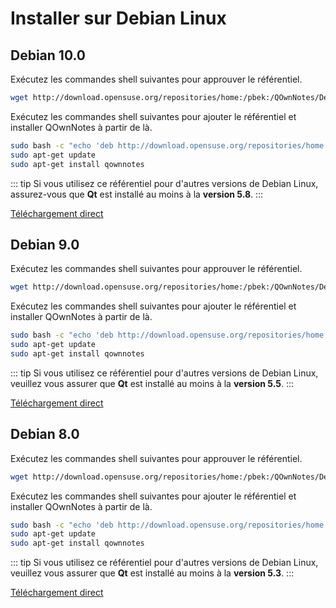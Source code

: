 # Installer sur Debian Linux

## Debian 10.0

Exécutez les commandes shell suivantes pour approuver le référentiel.

```bash
wget http://download.opensuse.org/repositories/home:/pbek:/QOwnNotes/Debian_10/Release.key -O - | sudo apt-key add -
```

Exécutez les commandes shell suivantes pour ajouter le référentiel et installer QOwnNotes à partir de là.

```bash
sudo bash -c "echo 'deb http://download.opensuse.org/repositories/home:/pbek:/QOwnNotes/Debian_10/ /' >> /etc/apt/sources.list.d/qownnotes.list"
sudo apt-get update
sudo apt-get install qownnotes
```

::: tip
Si vous utilisez ce référentiel pour d'autres versions de Debian Linux, assurez-vous que **Qt** est installé au moins à la **version 5.8**.
:::

[Téléchargement direct](https://build.opensuse.org/package/binaries/home:pbek:QOwnNotes/desktop/Debian_10)

## Debian 9.0

Exécutez les commandes shell suivantes pour approuver le référentiel.

```bash
wget http://download.opensuse.org/repositories/home:/pbek:/QOwnNotes/Debian_9.0/Release.key -O - | sudo apt-key add -
```

Exécutez les commandes shell suivantes pour ajouter le référentiel et installer QOwnNotes à partir de là.

```bash
sudo bash -c "echo 'deb http://download.opensuse.org/repositories/home:/pbek:/QOwnNotes/Debian_9.0/ /' >> /etc/apt/sources.list.d/qownnotes.list"
sudo apt-get update
sudo apt-get install qownnotes
```

::: tip
Si vous utilisez ce référentiel pour d'autres versions de Debian Linux, veuillez vous assurer que **Qt** est installé au moins à la **version 5.5**.
:::

[Téléchargement direct](https://build.opensuse.org/package/binaries/home:pbek:QOwnNotes/desktop/Debian_9.0)

## Debian 8.0

Exécutez les commandes shell suivantes pour approuver le référentiel.

```bash
wget http://download.opensuse.org/repositories/home:/pbek:/QOwnNotes/Debian_8.0/Release.key -O - | sudo apt-key add -
```

Exécutez les commandes shell suivantes pour ajouter le référentiel et installer QOwnNotes à partir de là.

```bash
sudo bash -c "echo 'deb http://download.opensuse.org/repositories/home:/pbek:/QOwnNotes/Debian_8.0/ /' >> /etc/apt/sources.list.d/qownnotes.list"
sudo apt-get update
sudo apt-get install qownnotes
```

::: tip
Si vous utilisez ce référentiel pour d'autres versions de Debian Linux, veuillez vous assurer que **Qt** est installé au moins à la **version 5.3**.
:::

[Téléchargement direct](https://build.opensuse.org/package/binaries/home:pbek:QOwnNotes/desktop/Debian_8.0)
